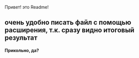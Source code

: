 Привет! это Readme!
## очень удобно писать файл с помощью расширения, т.к. сразу видно итоговый результат
#### Прикольно, да?